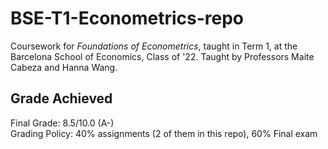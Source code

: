 # BSE-T1-Econometrics-repo
Coursework for *Foundations of Econometrics*, taught in Term 1, at the Barcelona School of Economics, Class of '22. Taught by Professors Maite Cabeza and Hanna Wang.

## Grade Achieved
Final Grade: 8.5/10.0 (A-) <br />
Grading Policy: 40% assignments (2 of them in this repo), 60% Final exam
